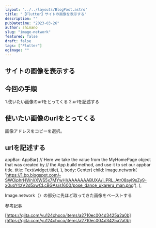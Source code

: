 ```yaml
---
layout: "../../layouts/BlogPost.astro"
title: "【Flutter】サイトの画像を表示する"
description: ""
pubDatetime: "2023-03-26"
author: shimano
slug: "image-network"
featured: false
draft: false
tags: ["Flutter"]
ogImage: ""
---
```


## サイトの画像を表示する

## 今回の手順

1.使いたい画像のurlをとってくる
2.urlを記述する

## 使いたい画像のurlをとってくる

画像アドレスをコピーを選択。

## urlを記述する

appBar: AppBar(
        // Here we take the value from the MyHomePage object that was created by
        // the App.build method, and use it to set our appbar title.
        title: Text(widget.title),
      ),
      body: Center(
        child: Image.network(
            'https://1.bp.blogspot.com/-SWOiphrHWnI/XWS5x7MYwHI/AAAAAAABUXA/i_PRL_Atr08ayl9sZy9-x0uoY4zV2d5xwCLcBGAs/s1600/pose_dance_ukareru_man.png'),
      ),

Image.network（）の部分に先ほど取ってきた画像をペーストする

参考記事

[https://qiita.com/yu124choco/items/a2710ec004d3425a2a0b](https://qiita.com/yu124choco/items/a2710ec004d3425a2a0b)